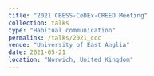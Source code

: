 ```yaml
---
title: "2021 CBESS-CeDEx-CREED Meeting"
collection: talks
type: "Habitual communication"
permalink: /talks/2021_ccc
venue: "University of East Anglia"
date: 2021-05-21
location: "Norwich, United Kingdom"
---
```


